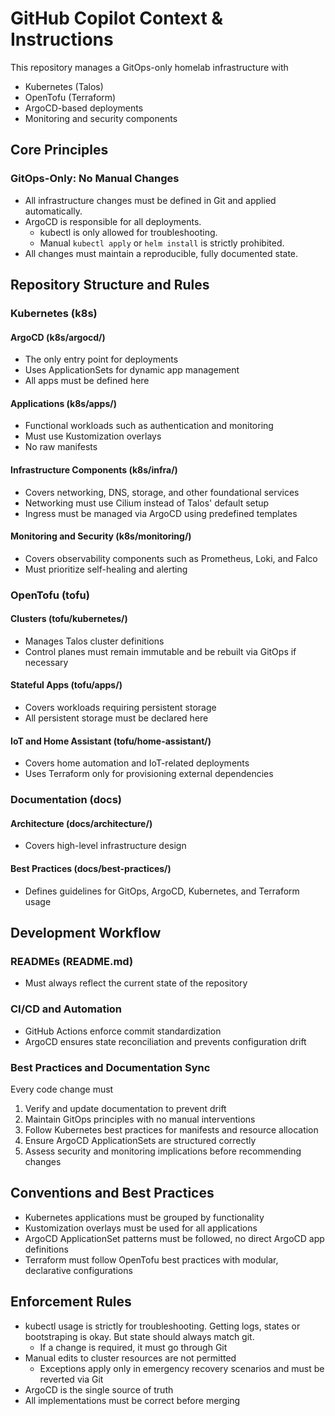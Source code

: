 # GitHub Copilot Context & Instructions

This repository manages a GitOps-only homelab infrastructure with

- Kubernetes (Talos)
- OpenTofu (Terraform)
- ArgoCD-based deployments
- Monitoring and security components

## Core Principles

### GitOps-Only: No Manual Changes

- All infrastructure changes must be defined in Git and applied automatically.
- ArgoCD is responsible for all deployments.
  - kubectl is only allowed for troubleshooting.
  - Manual `kubectl apply` or `helm install` is strictly prohibited.
- All changes must maintain a reproducible, fully documented state.

## Repository Structure and Rules

### Kubernetes (k8s)

#### ArgoCD (k8s/argocd/)

- The only entry point for deployments
- Uses ApplicationSets for dynamic app management
- All apps must be defined here

#### Applications (k8s/apps/)

- Functional workloads such as authentication and monitoring
- Must use Kustomization overlays
- No raw manifests

#### Infrastructure Components (k8s/infra/)

- Covers networking, DNS, storage, and other foundational services
- Networking must use Cilium instead of Talos' default setup
- Ingress must be managed via ArgoCD using predefined templates

#### Monitoring and Security (k8s/monitoring/)

- Covers observability components such as Prometheus, Loki, and Falco
- Must prioritize self-healing and alerting

### OpenTofu (tofu)

#### Clusters (tofu/kubernetes/)

- Manages Talos cluster definitions
- Control planes must remain immutable and be rebuilt via GitOps if necessary

#### Stateful Apps (tofu/apps/)

- Covers workloads requiring persistent storage
- All persistent storage must be declared here

#### IoT and Home Assistant (tofu/home-assistant/)

- Covers home automation and IoT-related deployments
- Uses Terraform only for provisioning external dependencies

### Documentation (docs)

#### Architecture (docs/architecture/)

- Covers high-level infrastructure design

#### Best Practices (docs/best-practices/)

- Defines guidelines for GitOps, ArgoCD, Kubernetes, and Terraform usage

## Development Workflow

### READMEs (README.md)

- Must always reflect the current state of the repository

### CI/CD and Automation

- GitHub Actions enforce commit standardization
- ArgoCD ensures state reconciliation and prevents configuration drift

### Best Practices and Documentation Sync

Every code change must

1. Verify and update documentation to prevent drift
2. Maintain GitOps principles with no manual interventions
3. Follow Kubernetes best practices for manifests and resource allocation
4. Ensure ArgoCD ApplicationSets are structured correctly
5. Assess security and monitoring implications before recommending changes

## Conventions and Best Practices

- Kubernetes applications must be grouped by functionality
- Kustomization overlays must be used for all applications
- ArgoCD ApplicationSet patterns must be followed, no direct ArgoCD app definitions
- Terraform must follow OpenTofu best practices with modular, declarative configurations

## Enforcement Rules

- kubectl usage is strictly for troubleshooting. Getting logs, states or bootstraping is okay. But state should always
  match git.
  - If a change is required, it must go through Git
- Manual edits to cluster resources are not permitted
  - Exceptions apply only in emergency recovery scenarios and must be reverted via Git
- ArgoCD is the single source of truth
- All implementations must be correct before merging
